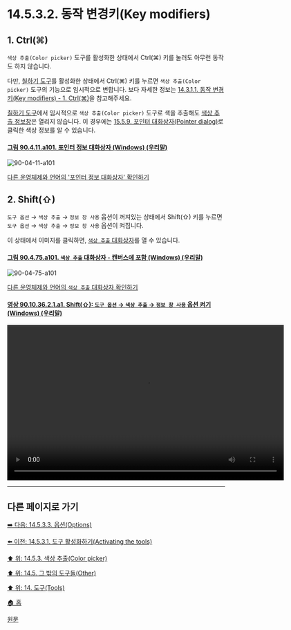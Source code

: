 # 14.5.3.2. 동작 변경키(Key modifiers)

<a id="14-05-03-02-s1"></a>

## 1. Ctrl(⌘)
`색상 추출(Color picker)` 도구를 활성화한 상태에서 Ctrl(⌘) 키를 눌러도 아무런 동작도 하지 않습니다. 

다만, [칠하기 도구](./14-03-00-paint-tools.md)를 활성화한 상태에서 Ctrl(⌘) 키를 누르면 `색상 추출(Color picker)` 도구의 기능으로 임시적으로 변합니다. 보다 자세한 정보는 [14.3.1.1. 동작 변경키(Key modifiers) - 1. Ctrl(⌘)](./14-03-01-01-key_modifiers.md#14-03-01-01-s1)을 참고해주세요.

[칠하기 도구](./14-03-00-paint-tools.md)에서 임시적으로 `색상 추출(Color picker)` 도구로 색을 추출해도 [색상 추출 정보창](./14-05-03-03-04-use_info_window.md)은 열리지 않습니다. 이 경우에는 [15.5.9. 포인터 대화상자(Pointer dialog)](./15-05-09-pointer-dialog.md)로 클릭한 색상 정보를 알 수 있습니다.

<a id="90-04-11-a101"></a>

#### [그림 90.4.11.a101. 포인터 정보 대화상자 (Windows) (우리말)](./90-04-11-pointer_information.md#90-04-11-a101)
![90-04-11-a101](https://github.com/wonder13662/gimp/assets/15767104/228ae348-3472-4c61-8f01-09abcb09aeaa)

[다른 운영체제와 언어의 '포인터 정보 대화상자' 확인하기](./90-04-11-pointer_information.md#90-04-11-a102)

<a id="14-05-03-02-s2"></a>

## 2. Shift(⇧)
`도구 옵션` → `색상 추출` → `정보 창 사용` 옵션이 꺼져있는 상태에서 Shift(⇧) 키를 누르면 `도구 옵션` → `색상 추출` → `정보 창 사용` 옵션이 켜집니다.

이 상태에서 이미지를 클릭하면, [`색상 추출` 대화상자](./14-05-03-03-04-use_info_window.md)를 열 수 있습니다.

<a id="90-04-75-a101"></a>

#### [그림 90.4.75.a101. `색상 추출` 대화상자 - 캔버스에 포함 (Windows) (우리말)](./90-04-75-color_picker.md#90-04-75-a101)
![90-04-75-a101](https://github.com/wonder13662/gimp/assets/15767104/2937fd4f-5117-4fe9-9694-f0948aba3c04)

[다른 운영체제와 언어의 `색상 추출` 대화상자 확인하기](./90-04-75-color_picker.md#90-04-75-a111)

<a id="90-10-36-02-01-a1"></a>

#### [영상 90.10.36.2.1.a1. Shift(⇧): `도구 옵션` → `색상 추출` → `정보 창 사용` 옵션 켜기 (Windows) (우리말)](./90-10-36-02-01-open_color_picker_info_window.md#90-10-36-02-01-a1)
<video controls="controls" width="640" height="360" src="https://github.com/wonder13662/gimp/assets/15767104/e8f0d596-5a44-4224-b7f4-00dc3e6e2278"></video>

***

## 다른 페이지로 가기

[➡️ 다음: 14.5.3.3. 옵션(Options)](./14-05-03-03-00-options.md)

[⬅️ 이전: 14.5.3.1. 도구 활성화하기(Activating the tools)](./14-05-03-01-activating_the_tool.md)

[⬆️ 위: 14.5.3. 색상 추출(Color picker)](./14-05-03-00-color-picker.md)

[⬆️ 위: 14.5. 그 밖의 도구들(Other)](./14-05-00-other.md)

[⬆️ 위: 14. 도구(Tools)](./14-00-tools.md)

[🏠 홈](./00-home.md)

[원문](https://docs.gimp.org/2.10/ko/gimp-tool-color-picker.html#idm16689)